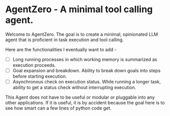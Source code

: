 # AgentZero - A minimal tool calling agent.

Welcome to AgentZero.
The goal is to create a minimal, opinionated LLM agent that is proficient in task execution and tool calling.

Here are the functionalities I eventually want to add - 

- [ ]  Long running processes in which working memory is summarized as execution proceeds.
- [ ]  Goal expansion and breakdown. Ability to break down goals into steps before starting execution.
- [ ]  Asynchronous check on execution status. While running a longer task, ability to get a status check without interrupting execution.

This Agent does not have to be useful or modular or pluggable into any other applications.
If it is useful, it is by accident because the goal here is to see how smart can a few lines of python code get.
